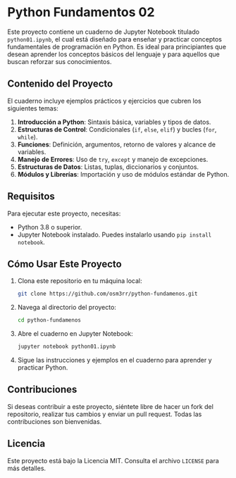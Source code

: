 # Python Fundamentos 02

Este proyecto contiene un cuaderno de Jupyter Notebook titulado `python01.ipynb`, el cual está diseñado para enseñar y practicar conceptos fundamentales de programación en Python. Es ideal para principiantes que desean aprender los conceptos básicos del lenguaje y para aquellos que buscan reforzar sus conocimientos.

## Contenido del Proyecto

El cuaderno incluye ejemplos prácticos y ejercicios que cubren los siguientes temas:

1. **Introducción a Python**: Sintaxis básica, variables y tipos de datos.
2. **Estructuras de Control**: Condicionales (`if`, `else`, `elif`) y bucles (`for`, `while`).
3. **Funciones**: Definición, argumentos, retorno de valores y alcance de variables.
4. **Manejo de Errores**: Uso de `try`, `except` y manejo de excepciones.
5. **Estructuras de Datos**: Listas, tuplas, diccionarios y conjuntos.
6. **Módulos y Librerías**: Importación y uso de módulos estándar de Python.

## Requisitos

Para ejecutar este proyecto, necesitas:

- Python 3.8 o superior.
- Jupyter Notebook instalado. Puedes instalarlo usando `pip install notebook`.

## Cómo Usar Este Proyecto

1. Clona este repositorio en tu máquina local:
   ```bash
   git clone https://github.com/osm3rr/python-fundamenos.git
   ```
2. Navega al directorio del proyecto:
   ```bash
   cd python-fundamenos
   ```
3. Abre el cuaderno en Jupyter Notebook:
   ```bash
   jupyter notebook python01.ipynb
   ```
4. Sigue las instrucciones y ejemplos en el cuaderno para aprender y practicar Python.

## Contribuciones

Si deseas contribuir a este proyecto, siéntete libre de hacer un fork del repositorio, realizar tus cambios y enviar un pull request. Todas las contribuciones son bienvenidas.

## Licencia

Este proyecto está bajo la Licencia MIT. Consulta el archivo `LICENSE` para más detalles.
